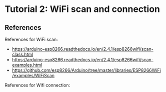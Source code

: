 # Tutorial 2: WiFi scan and connection

## References

References for WiFi scan:
* https://arduino-esp8266.readthedocs.io/en/2.4.1/esp8266wifi/scan-class.html
* https://arduino-esp8266.readthedocs.io/en/2.4.1/esp8266wifi/scan-examples.html
* https://github.com/esp8266/Arduino/tree/master/libraries/ESP8266WiFi/examples/WiFiScan

References for Wifi connection:
